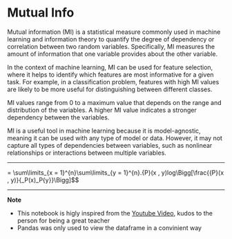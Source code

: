 # Mutual Info 

Mutual information (MI) is a statistical measure commonly used in machine learning and information theory to quantify the degree of dependency or correlation between two random variables. Specifically, MI measures the amount of information that one variable provides about the other variable.

In the context of machine learning, MI can be used for feature selection, where it helps to identify which features are most informative for a given task. For example, in a classification problem, features with high MI values are likely to be more useful for distinguishing between different classes.

MI values range from 0 to a maximum value that depends on the range and distribution of the variables. A higher MI value indicates a stronger dependency between the variables.

MI is a useful tool in machine learning because it is model-agnostic, meaning it can be used with any type of model or data. However, it may not capture all types of dependencies between variables, such as nonlinear relationships or interactions between multiple variables.

****
$$$$= \sum\limits_{x = 1}^{n}\sum\limits_{y = 1}^{n}.{P}(x , y)log\Bigg[\frac{{P}(x , y)}{_P(x)_P{y}}\Bigg]$$
****

**Note** 
* This notebook is higly inspired from the [Youtube Video](https://www.youtube.com/watch?v=eJIp_mgVLwE), kudos to the person for being a great teacher
* Pandas was only used to view the dataframe in a convinient way
